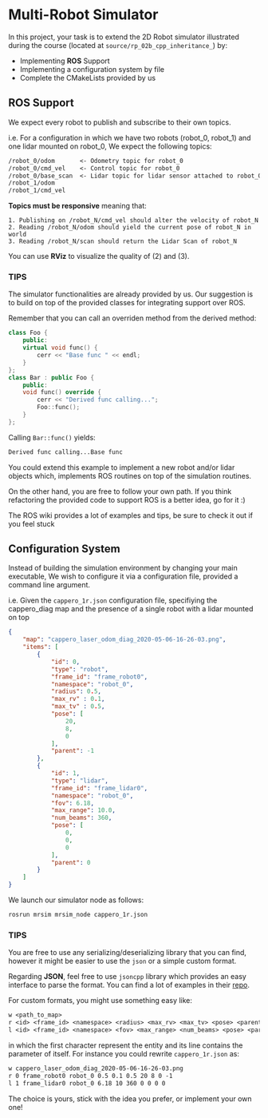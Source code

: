 # Multi-Robot Simulator
In this project, your task is to extend the 2D Robot simulator illustrated during the course (located at `source/rp_02b_cpp_inheritance_`) by:

-   Implementing **ROS** Support
-   Implementing a configuration system by file
-   Complete the CMakeLists provided by us

## ROS Support
We expect every robot to publish and subscribe to their own topics.

i.e. For a configuration in which we have two robots (robot\_0, robot\_1) and one lidar mounted on robot\_0, We expect the following topics:
```txt
/robot_0/odom       <- Odometry topic for robot_0
/robot_0/cmd_vel    <- Control topic for robot_0
/robot_0/base_scan  <- Lidar topic for lidar sensor attached to robot_0
/robot_1/odom
/robot_1/cmd_vel
```
__Topics must be responsive__ meaning that:
    
    1. Publishing on /robot_N/cmd_vel should alter the velocity of robot_N
    2. Reading /robot_N/odom should yield the current pose of robot_N in world
    3. Reading /robot_N/scan should return the Lidar Scan of robot_N

You can use __RViz__ to visualize the quality of (2) and (3).

### TIPS

The simulator functionalities are already provided by us. Our suggestion is to build on top of the provided classes for integrating support over ROS.

Remember that you can call an overriden method from the derived method:
```cpp
class Foo {
    public:
    virtual void func() {
        cerr << "Base func " << endl;
    }
};
class Bar : public Foo {
    public:
    void func() override {
        cerr << "Derived func calling...";
        Foo::func();
    }
};
```

Calling `Bar::func()` yields:
```txt
Derived func calling...Base func
```

You could extend this example to implement a new robot and/or lidar objects which, implements ROS routines on top of the simulation routines.

On the other hand, you are free to follow your own path. If you think refactoring the provided code to support ROS is a better idea, go for it :)

The ROS wiki provides a lot of examples and tips, be sure to check it out if you feel stuck

## Configuration System

Instead of building the simulation environment by changing your main executable, We wish to configure it via a configuration file, provided a command line argument.

i.e. Given the `cappero_1r.json` configuration file, specifiying the cappero\_diag map and the presence of a single robot with a lidar mounted on top
```json
{
    "map": "cappero_laser_odom_diag_2020-05-06-16-26-03.png",
    "items": [
        {
            "id": 0,
            "type": "robot",
            "frame_id": "frame_robot0",
            "namespace": "robot_0",
            "radius": 0.5,
            "max_rv" : 0.1,
            "max_tv" : 0.5,
            "pose": [
                20,
                8,
                0
            ],
            "parent": -1
        },
        {
            "id": 1,
            "type": "lidar",
            "frame_id": "frame_lidar0",
            "namespace": "robot_0",
            "fov": 6.18,
            "max_range": 10.0,
            "num_beams": 360,
            "pose": [
                0,
                0,
                0
            ],
            "parent": 0
        }
    ]
}
```
We launch our simulator node as follows:
```sh
rosrun mrsim mrsim_node cappero_1r.json
```

### TIPS

You are free to use any serializing/deserializing library that you can find, however it might be easier to use the `json` or a simple custom format.

Regarding __JSON__, feel free to use `jsoncpp` library which provides an easy interface to parse the format. You can find a lot of examples in their [repo](https://github.com/open-source-parsers/jsoncpp).

For custom formats, you might use something easy like:
```txt
w <path_to_map>
r <id> <frame_id> <namespace> <radius> <max_rv> <max_tv> <pose> <parent>
l <id> <frame_id> <namespace> <fov> <max_range> <num_beams> <pose> <parent>
```
in which the first character represent the entity and its line contains the parameter of itself.
For instance you could rewrite `cappero_1r.json` as:
```txt
w cappero_laser_odom_diag_2020-05-06-16-26-03.png
r 0 frame_robot0 robot_0 0.5 0.1 0.5 20 8 0 -1
l 1 frame_lidar0 robot_0 6.18 10 360 0 0 0 0
```

The choice is yours, stick with the idea you prefer, or implement your own one! 




